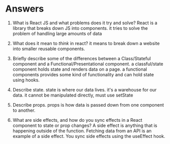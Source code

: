 # Answers

1.  What is React JS and what problems does it try and solve?
    React is a library that breaks down JS into components. it tries to solve the problem of handling large amounts of data

1.  What does it mean to _think_ in react?
    it means to break down a website into smaller reusable components.

1.  Briefly describe some of the differences between a Class/Stateful component and a Functional/Presentational component.
    a classful/state component holds state and renders data on a page. a functional components provides some kind of functionality and can hold state using hooks.

1.  Describe state.
    state is where our data lives. it's a warehouse for our data. it cannot be manipulated directly, must use setState

1.  Describe props.
    props is how data is passed down from one component to another.

1.  What are side effects, and how do you sync effects in a React component to state or prop changes?
    A side effect is anything that is happening outside of the function. Fetching data from an API is an example of a side effect. You sync side effects using the useEffect hook.
